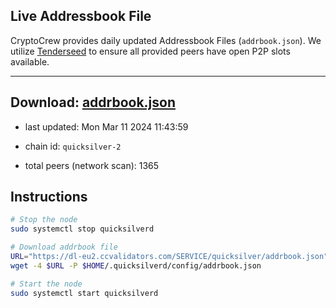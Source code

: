 ## Live Addressbook File

CryptoCrew provides daily updated Addressbook Files (`addrbook.json`). We utilize [Tenderseed](https://github.com/binaryholdings/tenderseed) to ensure all provided peers have open P2P slots available.

---
**Download: [addrbook.json](https://dl-eu2.ccvalidators.com/SERVICE/quicksilver/addrbook.json)**
---

- last updated: Mon Mar 11 2024 11:43:59
- chain id: `quicksilver-2`

- total peers (network scan): 1365

## Instructions
```sh
# Stop the node
sudo systemctl stop quicksilverd

# Download addrbook file
URL="https://dl-eu2.ccvalidators.com/SERVICE/quicksilver/addrbook.json"
wget -4 $URL -P $HOME/.quicksilverd/config/addrbook.json

# Start the node
sudo systemctl start quicksilverd
```
